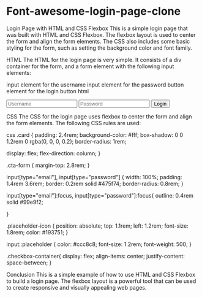 # Font-awesome-login-page-clone

Login Page with HTML and CSS Flexbox
This is a simple login page that was built with HTML and CSS Flexbox. The flexbox layout is used to center the form and align the form elements. The CSS also includes some basic styling for the form, such as setting the background color and font family.

HTML
The HTML for the login page is very simple. It consists of a div container for the form, and a form element with the following input elements:

input element for the username
input element for the password
button element for the login button
html
<div class="login-page">
<form action="/login" method="post">
<input type="text" name="username" placeholder="Username">
<input type="password" name="password" placeholder="Password">
<button type="submit">Login</button>
</form>
</div>

CSS
The CSS for the login page uses flexbox to center the form and align the form elements. The following CSS rules are used:

css
.card {
  padding: 2.4rem;
  background-color: #fff;
  box-shadow: 0 0 1.2rem 0 rgba(0, 0, 0, 0.2);
  border-radius: 1rem;

  display: flex;
  flex-direction: column;
}

.cta-form {
  margin-top: 2.8rem;
}


input[type="email"],
input[type="password"] {
  width: 100%;
  padding: 1.4rem 3.6rem;
  border: 0.2rem solid #475f74;
  border-radius: 0.8rem;
}


input[type="email"]:focus,
input[type="password"]:focus{
  outline: 0.4rem solid #99e9f2;

}

.placeholder-icon {
  position: absolute;
  top: 1.1rem;
  left: 1.2rem;
  font-size: 1.8rem;
  color: #193751;
}

input::placeholder {
  color: #ccc8c8;
  font-size: 1.2rem;
  font-weight: 500;
}

.checkbox-container{
  display: flex;
  align-items: center;
  justify-content: space-between;
}



Conclusion
This is a simple example of how to use HTML and CSS Flexbox to build a login page. The flexbox layout is a powerful tool that can be used to create responsive and visually appealing web pages.
